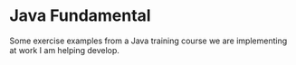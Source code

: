 # Java Fundamental
Some exercise examples from a Java training course we are implementing at work I am helping develop.